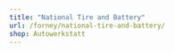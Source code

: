```yaml
---
title: "National Tire and Battery"
url: /forney/national-tire-and-battery/
shop: Autowerkstatt
---
```

